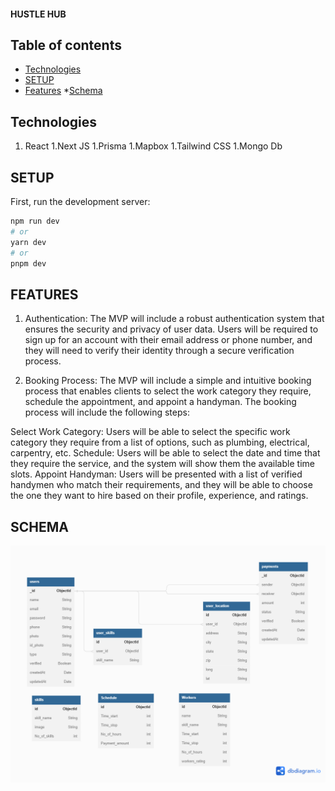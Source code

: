 #### HUSTLE HUB

## Table of contents
* [Technologies](#technologies)
* [SETUP](#setup)
* [Features](#features)
*[Schema](#schema)
## Technologies

1. React
1.Next JS
1.Prisma
1.Mapbox
1.Tailwind CSS
1.Mongo Db

## SETUP

First, run the development server:

```bash
npm run dev
# or
yarn dev
# or
pnpm dev
```

## FEATURES
1. Authentication: The MVP will include a robust authentication system that ensures the security and privacy of user data. Users will be required to sign up for an account with their email address or phone number, and they will need to verify their identity through a secure verification process.
 
2. Booking Process: The MVP will include a simple and intuitive booking process that enables clients to select the work category they require, schedule the appointment, and appoint a handyman. The booking process will include the following steps:
 
Select Work Category: Users will be able to select the specific work category they require from a list of options, such as plumbing, electrical, carpentry, etc.
Schedule: Users will be able to select the date and time that they require the service, and the system will show them the available time slots.
Appoint Handyman: Users will be presented with a list of verified handymen who match their requirements, and they will be able to choose the one they want to hire based on their profile, experience, and ratings.

## SCHEMA

![Alt text](https://github.com/DevSheila/blue-collar-web-app/blob/main/public/screenshots/Schema1.png "Schema Diagram")
